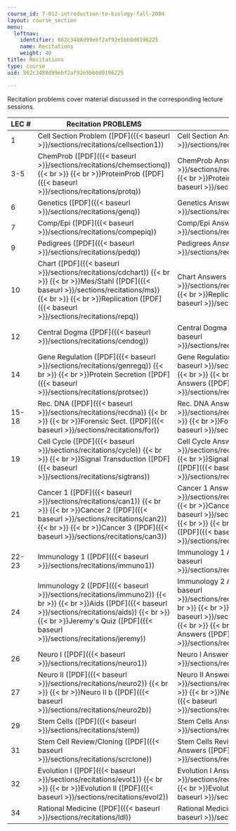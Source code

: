 ```yaml
---
course_id: 7-012-introduction-to-biology-fall-2004
layout: course_section
menu:
  leftnav:
    identifier: 862c3488d99ebf2af92e5bb0d0196225
    name: Recitations
    weight: 40
title: Recitations
type: course
uid: 862c3488d99ebf2af92e5bb0d0196225

---
```


Recitation problems cover material discussed in the corresponding lecture sessions.

| LEC # | Recitation PROBLEMS | solutions |
| --- | --- | --- |
| 1 | Cell Section Problem ([PDF]({{< baseurl >}}/sections/recitations/cellsection1)) | Cell Section Answer ([PDF]({{< baseurl >}}/sections/recitations/cellsection1_ans)) |
| 3-5 | ChemProb ([PDF]({{< baseurl >}}/sections/recitations/chemsectionq))  {{< br >}}  {{< br >}}ProteinProb ([PDF]({{< baseurl >}}/sections/recitations/protq)) | ChemProb Answers ([PDF]({{< baseurl >}}/sections/recitations/chema))  {{< br >}}  {{< br >}}ProteinProb answers ([PDF]({{< baseurl >}}/sections/recitations/prota)) |
| 6 | Genetics ([PDF]({{< baseurl >}}/sections/recitations/genq)) | Genetics Answers ([PDF]({{< baseurl >}}/sections/recitations/gena)) |
| 7 | Comp/Epi ([PDF]({{< baseurl >}}/sections/recitations/compepiq)) | Comp/Epi Answers ([PDF]({{< baseurl >}}/sections/recitations/compepia)) |
| 9 | Pedigrees ([PDF]({{< baseurl >}}/sections/recitations/pedq)) | Pedigrees Answers ([PDF]({{< baseurl >}}/sections/recitations/peda)) |
| 10 | Chart ([PDF]({{< baseurl >}}/sections/recitations/cdchart))  {{< br >}}  {{< br >}}Mes/Stahl ([PDF]({{< baseurl >}}/sections/recitations/ms))  {{< br >}}  {{< br >}}Replication ([PDF]({{< baseurl >}}/sections/recitations/repq)) | Chart Answers ([PDF]({{< baseurl >}}/sections/recitations/charta))  {{< br >}}  {{< br >}}Replication Answers ([PDF]({{< baseurl >}}/sections/recitations/repa)) |
| 12 | Central Dogma ([PDF]({{< baseurl >}}/sections/recitations/cendog)) | Central Dogma Answers ([PDF]({{< baseurl >}}/sections/recitations/cendogma)) |
| 14 | Gene Regulation ([PDF]({{< baseurl >}}/sections/recitations/genregq))  {{< br >}}  {{< br >}}Protein Secretion ([PDF]({{< baseurl >}}/sections/recitations/protsec)) | Gene Regulation Answers ([PDF]({{< baseurl >}}/sections/recitations/genrega))  {{< br >}}  {{< br >}}Protein Secretion Answers ([PDF]({{< baseurl >}}/sections/recitations/protseca)) |
| 15-18 | Rec. DNA ([PDF]({{< baseurl >}}/sections/recitations/recdna))  {{< br >}}  {{< br >}}Forensic Sect. ([PDF]({{< baseurl >}}/sections/recitations/for)) | Rec. DNA Answers ([PDF]({{< baseurl >}}/sections/recitations/recdnaa))  {{< br >}}  {{< br >}}Forensic Answers ([PDF]({{< baseurl >}}/sections/recitations/fora)) |
| 19 | Cell Cycle ([PDF]({{< baseurl >}}/sections/recitations/cycle))  {{< br >}}  {{< br >}}Signal Transduction ([PDF]({{< baseurl >}}/sections/recitations/sigtrans)) | Cell Cycle Answers ([PDF]({{< baseurl >}}/sections/recitations/cyclea))  {{< br >}}  {{< br >}}Signal Transduction Answers ([PDF]({{< baseurl >}}/sections/recitations/sigtransa)) |
| 21 | Cancer 1 ([PDF]({{< baseurl >}}/sections/recitations/can1))  {{< br >}}  {{< br >}}Cancer 2 ([PDF]({{< baseurl >}}/sections/recitations/can2))  {{< br >}}  {{< br >}}Cancer 3 ([PDF]({{< baseurl >}}/sections/recitations/can3)) | Cancer 1 Answers ([PDF]({{< baseurl >}}/sections/recitations/can1a))  {{< br >}}  {{< br >}}Cancer 2 Answers ([PDF]({{< baseurl >}}/sections/recitations/can2a))  {{< br >}}  {{< br >}}Cancer 3 Answers ([PDF]({{< baseurl >}}/sections/recitations/can3a)) |
| 22-23 | Immunology 1 ([PDF]({{< baseurl >}}/sections/recitations/immuno1)) | Immunology 1 Answers ([PDF]({{< baseurl >}}/sections/recitations/immuno1a)) |
| 24 | Immunology 2 ([PDF]({{< baseurl >}}/sections/recitations/immuno2))  {{< br >}}  {{< br >}}Aids ([PDF]({{< baseurl >}}/sections/recitations/aids))  {{< br >}}  {{< br >}}Jeremy's Quiz ([PDF]({{< baseurl >}}/sections/recitations/jeremy)) | Immunology 2 Answers ([PDF]({{< baseurl >}}/sections/recitations/immuno2a))  {{< br >}}  {{< br >}}Aids Answers ([PDF]({{< baseurl >}}/sections/recitations/aidsa))  {{< br >}}  {{< br >}}Jeremy's Quiz Answers ([PDF]({{< baseurl >}}/sections/recitations/jeremya)) |
| 26 | Neuro I ([PDF]({{< baseurl >}}/sections/recitations/neuro1)) | Neuro I Answers ([PDF]({{< baseurl >}}/sections/recitations/neuro1a)) |
| 27 | Neuro II ([PDF]({{< baseurl >}}/sections/recitations/neuro2))  {{< br >}}  {{< br >}}Neuro II b ([PDF]({{< baseurl >}}/sections/recitations/neuro2b)) | Neuro II Answers ([PDF]({{< baseurl >}}/sections/recitations/neuro2a))  {{< br >}}  {{< br >}}Neuro II b Answers ([PDF]({{< baseurl >}}/sections/recitations/neuro2ba)) |
| 29 | Stem Cells ([PDF]({{< baseurl >}}/sections/recitations/stem)) | Stem Cells Answers ([PDF]({{< baseurl >}}/sections/recitations/stema)) |
| 31 | Stem Cell Review/Cloning ([PDF]({{< baseurl >}}/sections/recitations/scrclone)) | Stem Cells Review/Cloning Answers ([PDF]({{< baseurl >}}/sections/recitations/scrca)) |
| 32 | Evolution I ([PDF]({{< baseurl >}}/sections/recitations/evol1))  {{< br >}}  {{< br >}}Evolution II ([PDF]({{< baseurl >}}/sections/recitations/evol2)) | Evolution I Answers ([PDF]({{< baseurl >}}/sections/recitations/evol1a))  {{< br >}}  {{< br >}}Evolution II Answers ([PDF]({{< baseurl >}}/sections/recitations/evol2a)) |
| 34 | Rational Medicine ([PDF]({{< baseurl >}}/sections/recitations/ldl)) | Rational Medicine Answers ([PDF]({{< baseurl >}}/sections/recitations/ldla))